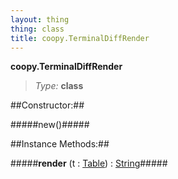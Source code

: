 ```yaml
---
layout: thing
thing: class
title: coopy.TerminalDiffRender
---
```

**coopy.TerminalDiffRender**



> *Type:* **class**



##Constructor:##

#####new()#####



##Instance Methods:##


#####**render** (t : <a href="../coopy/Table.html" class="type">Table</a>) : <a href="../String.html" class="type">String</a>#####




